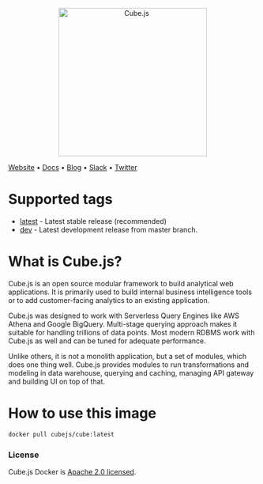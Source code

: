 <p align="center"><a href="https://cube.dev"><img src="https://i.imgur.com/zYHXm4o.png" alt="Cube.js" width="300px"></a></p>

[Website](https://cube.dev) • [Docs](https://cube.dev/docs) • [Blog](https://cube.dev/blog) • [Slack](https://slack.cube.dev) • [Twitter](https://twitter.com/thecubejs)

# Supported tags

- [latest](https://github.com/cube-js/cube.js/blob/master/packages/cubejs-docker/latest.Dockerfile) - Latest stable release (recommended)
- [dev](https://github.com/cube-js/cube.js/blob/master/packages/cubejs-docker/dev.Dockerfile) - Latest development release from master branch.

# What is Cube.js?

Cube.js is an open source modular framework to build analytical web applications. It is primarily used to build internal business intelligence tools or to add customer-facing analytics to an existing application.

Cube.js was designed to work with Serverless Query Engines like AWS Athena and Google BigQuery. Multi-stage querying approach makes it suitable for handling trillions of data points. Most modern RDBMS work with Cube.js as well and can be tuned for adequate performance.

Unlike others, it is not a monolith application, but a set of modules, which does one thing well. Cube.js provides modules to run transformations and modeling in data warehouse, querying and caching, managing API gateway and building UI on top of that.

# How to use this image

```sh
docker pull cubejs/cube:latest
```

### License

Cube.js Docker is [Apache 2.0 licensed](./LICENSE).
